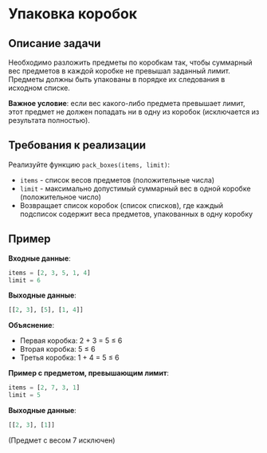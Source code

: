 # Упаковка коробок

## Описание задачи
Необходимо разложить предметы по коробкам так, чтобы суммарный вес предметов в каждой коробке не превышал заданный лимит. Предметы должны быть упакованы в порядке их следования в исходном списке. 

**Важное условие**: если вес какого-либо предмета превышает лимит, этот предмет не должен попадать ни в одну из коробок (исключается из результата полностью).

## Требования к реализации

Реализуйте функцию `pack_boxes(items, limit)`:
- `items` - список весов предметов (положительные числа)
- `limit` - максимально допустимый суммарный вес в одной коробке (положительное число)
- Возвращает список коробок (список списков), где каждый подсписок содержит веса предметов, упакованных в одну коробку

## Пример
**Входные данные**:
```python
items = [2, 3, 5, 1, 4]
limit = 6
```

**Выходные данные**:
```python
[[2, 3], [5], [1, 4]]
```

**Объяснение**:
- Первая коробка: 2 + 3 = 5 ≤ 6
- Вторая коробка: 5 ≤ 6 
- Третья коробка: 1 + 4 = 5 ≤ 6

**Пример с предметом, превышающим лимит**:
```python
items = [2, 7, 3, 1]
limit = 5
```
**Выходные данные**:
```python
[[2, 3], [1]]
```
(Предмет с весом 7 исключен)